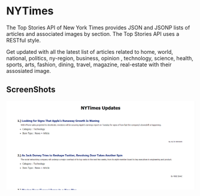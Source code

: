 # NYTimes
The Top Stories API of New York Times provides JSON and JSONP lists of articles and associated images by section.
The Top Stories API uses a RESTful style.

Get updated with all the latest list of articles related to home, world, national, politics, ny-region, business, opinion , technology, science, health, sports, arts, fashion, dining, travel, magazine, real-estate with their assosiated image. 

## ScreenShots
![NYTimes Update](https://raw.githubusercontent.com/amarlearning/NYTimes/master/img/json.jpg)
